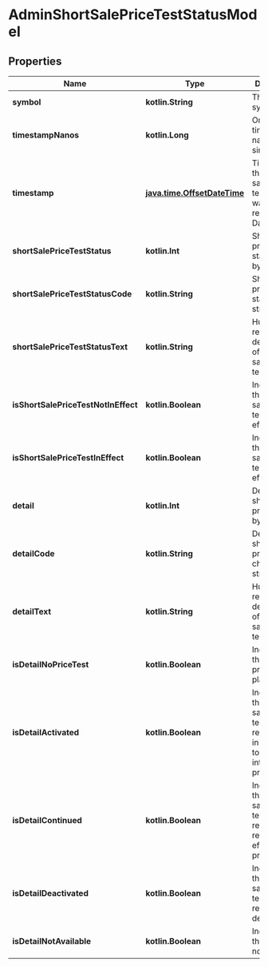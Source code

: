 
# AdminShortSalePriceTestStatusModel

## Properties
| Name | Type | Description | Notes |
| ------------ | ------------- | ------------- | ------------- |
| **symbol** | **kotlin.String** | The stock symbol |  [optional] |
| **timestampNanos** | **kotlin.Long** | Original timestamp in nanoseconds since epoch |  [optional] |
| **timestamp** | [**java.time.OffsetDateTime**](java.time.OffsetDateTime.md) | Time when the short sale price test status was recorded as DateTime |  [optional] |
| **shortSalePriceTestStatus** | **kotlin.Int** | Short sale price test status as byte value |  [optional] |
| **shortSalePriceTestStatusCode** | **kotlin.String** | Short sale price test status as hex string |  [optional] |
| **shortSalePriceTestStatusText** | **kotlin.String** | Human-readable description of the short sale price test status |  [optional] |
| **isShortSalePriceTestNotInEffect** | **kotlin.Boolean** | Indicates if the short sale price test is not in effect |  [optional] |
| **isShortSalePriceTestInEffect** | **kotlin.Boolean** | Indicates if the short sale price test is in effect |  [optional] |
| **detail** | **kotlin.Int** | Detail of the short sale price test as byte value |  [optional] |
| **detailCode** | **kotlin.String** | Detail of the short sale price test as character string |  [optional] |
| **detailText** | **kotlin.String** | Human-readable description of the short sale price test detail |  [optional] |
| **isDetailNoPriceTest** | **kotlin.Boolean** | Indicates if there is no price test in place |  [optional] |
| **isDetailActivated** | **kotlin.Boolean** | Indicates if the short sale price test restriction is in effect due to an intraday price drop |  [optional] |
| **isDetailContinued** | **kotlin.Boolean** | Indicates if the short sale price test restriction remains in effect from prior day |  [optional] |
| **isDetailDeactivated** | **kotlin.Boolean** | Indicates if the short sale price test restriction is deactivated |  [optional] |
| **isDetailNotAvailable** | **kotlin.Boolean** | Indicates if the detail is not available |  [optional] |



